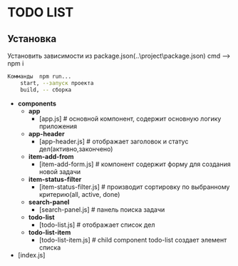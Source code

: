 

TODO LIST
================

Установка
----------
Установить зависимости из package.json(..\project\package.json) cmd --> npm i

```sh
Комманды  npm run...
    start, --запуск проекта
    build, -- сборка
```

  - __components__
    - __app__
      - [app.js]                # основной компонент, содержит основную логику приложения
    - __app-header__
      - [app-header.js]         # отображает заголовок и статус дел(активно,закончено)
    - __item-add-from__
      - [item-add-form.js]      # компонент содержит форму для создания новой задачи
    - __item-status-filter__
      - [item-status-filter.js] # производит сортировку по выбранному критерию(all, active, done)
    - __search-panel__
      - [search-panel.js]       # панель поиска задачи
    - __todo-list__
      - [todo-list.js]          # отображает список дел
    - __todo-list-item__
      - [todo-list-item.js]     # child component todo-list создает  элемент списка
  - [index.js]

